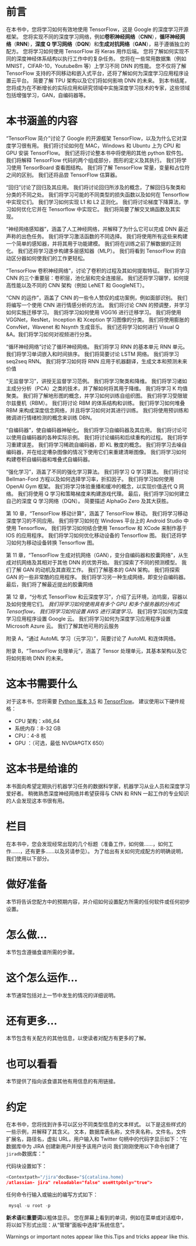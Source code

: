 # 前言

在本书中，您将学习如何有效地使用 TensorFlow，这是 Google 的深度学习开源框架。 您将实现不同的深度学习网络，例如**卷积神经网络**（**CNN**），**循环神经网络**（**RNN**），**深度 Q 学习网络**（**DQN**）和**生成对抗网络**（**GAN**），易于遵循独立的配方。 您将学习如何使用 TensorFlow 将 Keras 用作后端。
您将了解如何实现不同的深度神经体系结构以执行工作中的复杂任务。 您将在一些常用数据集（例如 MNIST，CIFAR-10，Youtube8m 等）上学习不同 DNN 的性能。 您不仅将了解 TensorFlow 支持的不同移动和嵌入式平台，还将了解如何为深度学习应用程序设置云平台。 简要了解 TPU 架构以及它们将如何影响 DNN 的未来。
到本书结尾，您将成为在不断增长的实际应用和研究领域中实施深度学习技术的专家，这些领域包括增强学习，GAN，自编码器等。

# 本书涵盖的内容

“TensorFlow 简介”讨论了 Google 的开源框架 TensorFlow，以及为什么它对深度学习很有用。 我们将讨论如何在 MAC，Windows 和 Ubuntu 上为 CPU 和 GPU 安装 TensorFlow。 我们还将讨论整本书中将使用的其他 python 软件包。 我们将解释 TensorFlow 代码的两个组成部分，图形的定义及其执行。 我们将学习使用 TensorBoard 查看图结构。 我们将了解 TensorFlow 常量，变量和占位符之间的区别。 我们还将品尝 TensorFlow 估算器。

“回归”讨论了回归及其应用。 我们将讨论回归所涉及的概念，了解回归与聚类和分类的不同之处。 我们将学习可能的不同类型的损失函数以及如何在 Tensorflow 中实现它们。 我们学习如何实现 L1 和 L2 正则化。 我们将讨论梯度下降算法，学习如何优化它并在 Tensorflow 中实现它。 我们将简要了解交叉熵函数及其实现。

“神经网络感知器”，涵盖了人工神经网络，并解释了为什么它可以完成 DNN 最近声称的出色任务。 我们将学习激活函数的不同选择。 我们将使用所有这些来构建一个简单的感知器，并将其用于功能建模。 我们将在训练之前了解数据的正则化。 我们还将学习逐步构建多层感知器（MLP）。 我们将看到 TensorFlow 的自动区分器如何使我们的工作更轻松。

“TensorFlow 卷积神经网络”，讨论了卷积的过程及其如何提取特征。 我们将学习 CNN 的三个重要层：卷积层，池化层和完全连接层。 我们还将学习辍学，如何提高性能以及不同的 CNN 架构（例如 LeNET 和 GoogleNET）。

“CNN 的运作”，涵盖了 CNN 的一些令人赞叹的成功案例，例如面部识别。 我们将编写一个使用 CNN 进行情感分析的方法。 我们将讨论 CNN 的预调整，并学习如何实施迁移学习。 我们将学习如何使用 VGG16 进行迁移学习。 我们将使用 VGGNet，ResNet，Inception 和 Xception 学习图像的分类。 我们将使用膨胀的 ConvNet，Wavenet 和 Nsynth 生成音乐。 我们还将学习如何进行 Visual Q &A。我们将学习如何对视频进行分类。

“循环神经网络”讨论了循环神经网络。 我们将学习 RNN 的基本单元 RNN 单元。 我们将学习单词嵌入和时间排序。 我们将简要讨论 LSTM 网络。 我们将学习 seq2seq RNN。 我们将学习如何将 RNN 应用于机器翻译，生成文本和预测未来价值

“无监督学习”，讲授无监督学习范例。 我们将学习聚类和降维。 我们将学习诸如主成分分析（PCA）之类的技术，并了解如何将其用于降维。 我们将学习 K 均值聚类。 我们将了解地形图的概念，并学习如何训练自组织图。 我们将学习受限玻尔兹曼机（RBM）。 我们将讨论 RBM 的体系结构和训练。 我们将学习如何堆叠 RBM 来构成深度信念网络，并且将学习如何对其进行训练。 我们将使用预训练和微调进行情绪检测的概念来训练 DBN。

“自编码器”，使自编码器神秘化。 我们将学习自编码器及其应用。 我们将讨论可以使用自编码器的各种实际示例。 我们将讨论编码和后续重构的过程。 我们将学习重建误差。 我们将学习稀疏自编码器，即 KL 散度的概念。 我们将学习去噪自编码器，并在给定嘈杂图像的情况下使用它们来重建清晰图像。 我们将学习如何构建卷积自编码器和堆叠式自编码器。

“强化学习”，涵盖了不同的强化学习算法。 我们将学习 Q 学习算法。 我们将讨论 Bellman-Ford 方程以及如何选择学习率，折扣因子。 我们将学习如何使用 OpenAI Gym 框架。 我们将学习体验重播和缓冲的概念，以实现价值迭代 Q 网络。 我们将使用 Q 学习和策略梯度来构建游戏代理。 最后，我们将学习如何建立自己的深度 Q 学习网络（DQN）。 简要描述 AlphaGo Zero 及其大获胜。

第 10 章，“TensorFlow 移动计算”，涵盖了 TensorFlow 移动。 我们将学习移动深度学习的不同应用。 我们将学习如何在 Windows 平台上的 Android Studio 中使用 Tensorflow。 我们将学习如何结合使用 Tensorflow 和 XCode 来制作基于 IOS 的应用程序。 我们将学习如何优化移动设备的 Tensorflow 图。 我们还将学习如何为移动设备转换 Tensorflow 图。

第 11 章，“TensorFlow 生成对抗网络（GAN），变分自编码器和胶囊网络”，从生成对抗网络及其相对于其他 DNN 的优势开始。 我们探索了不同的预测模型。 我们了解 GAN 的动机及其直观工作。 我们了解基本的 GAN 架构。 我们将探索 GAN 的一些非常酷的应用程序。 我们将学习另一种生成网络，即变分自编码器。 最后，我们将了解最近提出的胶囊网络

第 12 章，“分布式 TensorFlow 和云深度学习”，介绍了云环境，泊坞窗，容器以及如何使用它们。 *我们将学习如何使用具有多个 GPU 和多个服务器的分布式 Tensorflow。 我们将学习如何设置 AWS 进行深度学习。* 我们将学习如何为深度学习应用程序设置 Google 云。 我们将学习如何为深度学习应用程序设置 Microsoft Azure 云。 我们了解其他可用的云服务

附录 A，“通过 AutoML 学习（元学习）”，简要讨论了 AutoML 和连体网络。

附录 B，“TensorFlow 处理单元”，涵盖了 Tensor 处理单元，其基本架构以及它将如何影响 DNN 的未来。

# 这本书需要什么

对于这本书，您将需要 [Python 版本 3.5](https://www.continuum.io/downloads) 和 [TensorFlow](http://www.tensorflow.org)。 建议使用以下硬件规格：

*   CPU 架构：x86_64
*   系统内存：8-32 GB
*   CPU：4-8 核
*   GPU ：（可选，最低 NVDIA®GTX 650）

# 这本书是给谁的

本书面向希望定期执行机器学习任务的数据科学家，机器学习从业人员和深度学习爱好者。 稍微熟悉深度神经网络并希望获得与 CNN 和 RNN 一起工作的专业知识的人会发现这本书很有用。

# 栏目

在本书中，您会发现经常出现的几个标题（准备工作，如何做……，如何工作……，还有更多……以及另请参见）。 为了给出有关如何完成配方的明确说明，我们使用以下部分。

# 做好准备

本节将告诉您配方中的预期内容，并介绍如何设置配方所需的任何软件或任何初步设置。

# 怎么做…

本节包含遵循食谱所需的步骤。

# 这个怎么运作…

本节通常包括对上一节中发生的情况的详细说明。

# 还有更多…

本节包含有关配方的其他信息，以使读者对配方有更多的了解。

# 也可以看看

本节提供了指向该食谱其他有用信息的有用链接。

# 约定

在本书中，您将找到许多可以区分不同类型信息的文本样式。 以下是这些样式的一些示例，并解释了其含义。 文本，数据库表名称，文件夹名称，文件名，文件扩展名，路径名，虚拟 URL，用户输入和 Twitter 句柄中的代码字显示如下：“在数据库中为 JIRA 创建新用户并授予该用户访问 我们刚刚使用以下命令创建了`jiradb`数据库：“

代码块设置如下：

```py
<Contextpath="/jira"docBase="${catalina.home}
/atlassian- jira" reloadable="false" useHttpOnly="true">
```

任何命令行输入或输出的编写方式如下：

```py
 mysql -u root -p
```

**新术语**和**重要词**以粗体显示。 您在屏幕上看到的单词，例如在菜单或对话框中，将以如下形式出现：从“管理”面板中选择“系统信息”。

Warnings or important notes appear like this.Tips and tricks appear like this.

